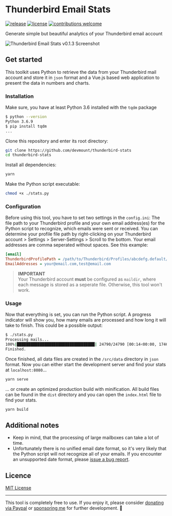 # Thunderbird Email Stats

[![release](https://img.shields.io/badge/release-v0.1.3-30cef2.svg?style=flat-square)](https://github.com/devmount/thunderbird-stats/releases) [![license](https://img.shields.io/badge/license-MIT-30cef2.svg?style=flat-square)](./LICENSE) [![contributions welcome](https://img.shields.io/badge/contributions-welcome-30cef2.svg?style=flat-square)](./CONTRIBUTING.md)

Generate simple but beautiful analytics of your Thunderbird email account

![Thunderbird Email Stats v0.1.3 Screenshot](https://user-images.githubusercontent.com/5441654/75724079-e18f1580-5cdd-11ea-8dcf-c8e794d553a4.png)

## Get started

This toolkit uses Python to retrieve the data from your Thunderbird mail account and store it in `json` format and a Vue.js based web application to present the data in numbers and charts.

### Installation

Make sure, you have at least Python 3.6 installed with the `tqdm` package

```bash
$ python --version
Python 3.6.9
$ pip install tqdm
...
```

Clone this repository and enter its root directory:

```bash
git clone https://github.com/devmount/thunderbird-stats
cd thunderbird-stats
```

Install all dependencies:

```bash
yarn
```

Make the Python script executable:

```bash
chmod +x ./stats.py
```

### Configuration

Before using this tool, you have to set two settings in the `config.ini`: The file path to your Thunderbird profile and your own email address(es) for the Python script to recognize, which emails were sent or received. You can determine your profile file path by right-clicking on your Thunderbird account > Settings > Server-Settings > Scroll to the bottom. Your email addresses are comma seperated without spaces. See this example:

```ini
[email]
ThunderbirdProfilePath = /path/to/Thunderbird/Profiles/abcdefg.default/ImapMail/server
EmailAddresses = your@email.com,test@email.com
```

> **IMPORTANT**  
> Your Thunderbird account **must** be configured as `maildir`, where each message is stored as a seperate file. Otherwise, this tool won't work.

### Usage

Now that everything is set, you can run the Python script. A progress indicator will show you, how many emails are processed and how long it will take to finish. This could be a possible output:

```bash
$ ./stats.py
Processing mails...
100%|██████████████████████████████████| 24790/24790 [00:14<00:00, 1746.85mails/s]
Finished.
```

Once finished, all data files are created in the `/src/data` directory in `json` format. Now you can either start the development server and find your stats at `localhost:8080`...

```bash
yarn serve
```

... or create an optimized production build with minification. All build files can be found in the `dist` directory and you can open the `index.html` file to find your stats.

```bash
yarn build
```

## Additional notes

- Keep in mind, that the processing of large mailboxes can take a lot of time.
- Unfortunately there is no unified email date format, so it's very likely that the Python script will not recognize all of your emails. If you encounter an unsupported date format, please [issue a bug report](https://github.com/devmount/thunderbird-stats/issues/new?template=bug_report.md).

## Licence

[MIT License](./LICENSE)

---

This tool is completely free to use. If you enjoy it, please consider [donating via Paypal](https://paypal.me/devmount) or [sponsoring me](https://github.com/sponsors/devmount) for further development. :green_heart:
